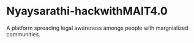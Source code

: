 # Nyaysarathi-hackwithMAIT4.0
A platform spreading legal awareness amongs people with margnialized communities.

